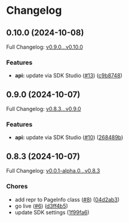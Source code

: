 # Changelog

## 0.10.0 (2024-10-08)

Full Changelog: [v0.9.0...v0.10.0](https://github.com/mixpeek/python-client/compare/v0.9.0...v0.10.0)

### Features

* **api:** update via SDK Studio ([#13](https://github.com/mixpeek/python-client/issues/13)) ([c9b8748](https://github.com/mixpeek/python-client/commit/c9b87481c88b33e2667591a03aa73948720abd56))

## 0.9.0 (2024-10-07)

Full Changelog: [v0.8.3...v0.9.0](https://github.com/mixpeek/python-client/compare/v0.8.3...v0.9.0)

### Features

* **api:** update via SDK Studio ([#10](https://github.com/mixpeek/python-client/issues/10)) ([268489b](https://github.com/mixpeek/python-client/commit/268489b0f36b472d695bc368bf37225726b31c4d))

## 0.8.3 (2024-10-07)

Full Changelog: [v0.0.1-alpha.0...v0.8.3](https://github.com/mixpeek/python-client/compare/v0.0.1-alpha.0...v0.8.3)

### Chores

* add repr to PageInfo class ([#8](https://github.com/mixpeek/python-client/issues/8)) ([04d2ab3](https://github.com/mixpeek/python-client/commit/04d2ab37813edc8445f3597feeb95bb3e76b6fda))
* go live ([#6](https://github.com/mixpeek/python-client/issues/6)) ([d3ff4b5](https://github.com/mixpeek/python-client/commit/d3ff4b53231cc878afce6fa350c1650feb68c0e7))
* update SDK settings ([1f99fa6](https://github.com/mixpeek/python-client/commit/1f99fa6a533584eca8b7e5639c3e7106e1f4042a))
